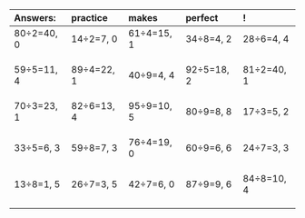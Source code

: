 | Answers: | practice | makes | perfect | ! |
| :--- | :--- | :--- | :--- | :--- |
| 80÷2=40, 0 | 14÷2=7, 0 | 61÷4=15, 1 | 34÷8=4, 2 | 28÷6=4, 4 | 
|   |   |   |   |   | 
|   |   |   |   |   | 
|   |   |   |   |   | 
| 59÷5=11, 4 | 89÷4=22, 1 | 40÷9=4, 4 | 92÷5=18, 2 | 81÷2=40, 1 | 
|   |   |   |   |   | 
|   |   |   |   |   | 
|   |   |   |   |   | 
| 70÷3=23, 1 | 82÷6=13, 4 | 95÷9=10, 5 | 80÷9=8, 8 | 17÷3=5, 2 | 
|   |   |   |   |   | 
|   |   |   |   |   | 
|   |   |   |   |   | 
| 33÷5=6, 3 | 59÷8=7, 3 | 76÷4=19, 0 | 60÷9=6, 6 | 24÷7=3, 3 | 
|   |   |   |   |   | 
|   |   |   |   |   | 
|   |   |   |   |   | 
| 13÷8=1, 5 | 26÷7=3, 5 | 42÷7=6, 0 | 87÷9=9, 6 | 84÷8=10, 4 | 
|   |   |   |   |   | 
|   |   |   |   |   | 
|   |   |   |   |   | 
